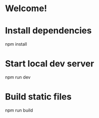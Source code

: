 # Welcome!

# Install dependencies

npm install

# Start local dev server

npm run dev

# Build static files

npm run build
